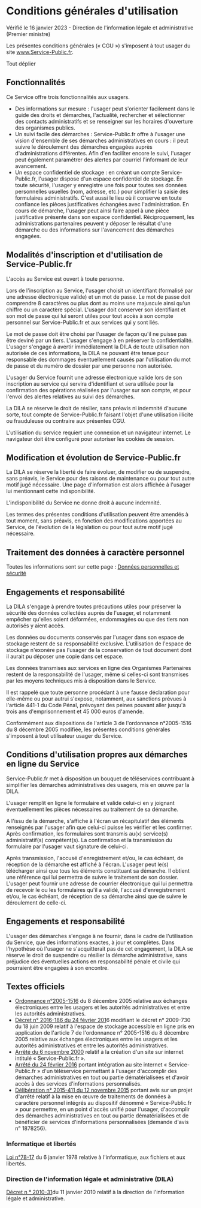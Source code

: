 Conditions générales d'utilisation
==================================

Vérifié le 16 janvier 2023 - Direction de l'information légale et administrative (Premier ministre)

Les présentes conditions générales (« CGU ») s'imposent à tout usager du site www.Service-Public.fr.

Tout déplier

Fonctionnalités
---------------

Ce Service offre trois fonctionnalités aux usagers.

* Des informations sur mesure : l'usager peut s'orienter facilement dans le guide des droits et démarches, l'actualité, rechercher et sélectionner des contacts administratifs et se renseigner sur les horaires d'ouverture des organismes publics.
* Un suivi facile des démarches : Service-Public.fr offre à l'usager une vision d'ensemble de ses démarches administratives en cours : il peut suivre le déroulement des démarches engagées auprès d'administrations différentes. Afin d'en faciliter encore le suivi, l'usager peut également paramétrer des alertes par courriel l'informant de leur avancement.
* Un espace confidentiel de stockage : en créant un compte Service-Public.fr, l'usager dispose d'un espace confidentiel de stockage. En toute sécurité, l'usager y enregistre une fois pour toutes ses données personnelles usuelles (nom, adresse, etc.) pour simplifier la saisie des formulaires administratifs. C'est aussi le lieu où il conserve en toute confiance les pièces justificatives échangées avec l'administration. En cours de démarche, l'usager peut ainsi faire appel à une pièce justificative présente dans son espace confidentiel. Réciproquement, les administrations partenaires peuvent y déposer le résultat d'une démarche ou des informations sur l'avancement des démarches engagées.

Modalités d'inscription et d'utilisation de Service-Public.fr
-------------------------------------------------------------

L'accès au Service est ouvert à toute personne.

Lors de l'inscription au Service, l'usager choisit un identifiant (formalisé par une adresse électronique valide) et un mot de passe. Le mot de passe doit comprendre 8 caractères ou plus dont au moins une majuscule ainsi qu'un chiffre ou un caractère spécial. L'usager doit conserver son identifiant et son mot de passe qui lui seront utiles pour tout accès à son compte personnel sur Service-Public.fr et aux services qui y sont liés.

Le mot de passe doit être choisi par l'usager de façon qu'il ne puisse pas être deviné par un tiers. L'usager s'engage à en préserver la confidentialité. L'usager s'engage à avertir immédiatement la DILA de toute utilisation non autorisée de ces informations, la DILA ne pouvant être tenue pour responsable des dommages éventuellement causés par l'utilisation du mot de passe et du numéro de dossier par une personne non autorisée.

L'usager du Service fournit une adresse électronique valide lors de son inscription au service qui servira d'identifiant et sera utilisée pour la confirmation des opérations réalisées par l'usager sur son compte, et pour l'envoi des alertes relatives au suivi des démarches.

La DILA se réserve le droit de résilier, sans préavis ni indemnité d'aucune sorte, tout compte de Service-Public.fr faisant l'objet d'une utilisation illicite ou frauduleuse ou contraire aux présentes CGU.

L'utilisation du service requiert une connexion et un navigateur internet. Le navigateur doit être configuré pour autoriser les cookies de session.

Modification et évolution de Service-Public.fr
----------------------------------------------

La DILA se réserve la liberté de faire évoluer, de modifier ou de suspendre, sans préavis, le Service pour des raisons de maintenance ou pour tout autre motif jugé nécessaire. Une page d'information est alors affichée à l'usager lui mentionnant cette indisponibilité.

L'indisponibilité du Service ne donne droit à aucune indemnité.

Les termes des présentes conditions d'utilisation peuvent être amendés à tout moment, sans préavis, en fonction des modifications apportées au Service, de l'évolution de la législation ou pour tout autre motif jugé nécessaire.

Traitement des données à caractère personnel
--------------------------------------------

Toutes les informations sont sur cette page : [Données personnelles et sécurité](https://www.service-public.gouv.fr/P10001)[](mailto:cil@dila.gouv.fr " -  - Nouvelle fenêtre")

Engagements et responsabilité
-----------------------------

La DILA s'engage à prendre toutes précautions utiles pour préserver la sécurité des données collectées auprès de l'usager, et notamment empêcher qu'elles soient déformées, endommagées ou que des tiers non autorisés y aient accès.

Les données ou documents conservés par l'usager dans son espace de stockage restent de sa responsabilité exclusive. L'utilisation de l'espace de stockage n'exonère pas l'usager de la conservation de tout document dont il aurait pu déposer une copie dans cet espace.

Les données transmises aux services en ligne des Organismes Partenaires restent de la responsabilité de l'usager, même si celles-ci sont transmises par les moyens techniques mis à disposition dans le Service.

Il est rappelé que toute personne procédant à une fausse déclaration pour elle-même ou pour autrui s'expose, notamment, aux sanctions prévues à l'article 441-1 du Code Pénal, prévoyant des peines pouvant aller jusqu'à trois ans d'emprisonnement et 45 000 euros d'amende.

Conformément aux dispositions de l'article 3 de l'ordonnance n°2005-1516 du 8 décembre 2005 modifiée, les présentes conditions générales s'imposent à tout utilisateur usager du Service.

Conditions d'utilisation propres aux démarches en ligne du Service
------------------------------------------------------------------

Service-Public.fr met à disposition un bouquet de téléservices contribuant à simplifier les démarches administratives des usagers, mis en œuvre par la DILA.

L'usager remplit en ligne le formulaire et valide celui-ci en y joignant éventuellement les pièces nécessaires au traitement de sa démarche.

A l'issu de la démarche, s'affiche à l'écran un récapitulatif des éléments renseignés par l'usager afin que celui-ci puisse les vérifier et les confirmer. Après confirmation, les formulaires sont transmis au(x) service(s) administratif(s) compétent(s). La confirmation et la transmission du formulaire par l'usager vaut signature de celui-ci.

Après transmission, l'accusé d'enregistrement et/ou, le cas échéant, de réception de la démarche est affiché à l'écran. L'usager peut le(s) télécharger ainsi que tous les éléments constituant sa démarche. Il obtient une référence qui lui permettra de suivre le traitement de son dossier. L'usager peut fournir une adresse de courrier électronique qui lui permettra de recevoir le ou les formulaires qu'il a validé, l'accusé d'enregistrement et/ou, le cas échéant, de réception de sa démarche ainsi que de suivre le déroulement de celle-ci.

Engagements et responsabilité
-----------------------------

L'usager des démarches s'engage à ne fournir, dans le cadre de l'utilisation du Service, que des informations exactes, à jour et complètes. Dans l'hypothèse où l'usager ne s'acquitterait pas de cet engagement, la DILA se réserve le droit de suspendre ou résilier la démarche administrative, sans préjudice des éventuelles actions en responsabilité pénale et civile qui pourraient être engagées à son encontre.

Textes officiels
----------------

* [Ordonnance n°2005-1516](http://www.legifrance.gouv.fr/affichTexte.do?cidTexte=JORFTEXT000000636232&fastPos=1&fastReqId=861641718&categorieLien=cid&oldAction=rechTexte "Ordonnance n°2005-1516 - www.legifrance.gouv.fr - Nouvelle fenêtre") du 8 décembre 2005 relative aux échanges électroniques entre les usagers et les autorités administratives et entre les autorités administratives.
* [Décret n° 2016-186 du 24 février 201](https://www.legifrance.gouv.fr/affichTexte.do;jsessionid=A931A24E05A2AF866EE6A1F31330C29D.tpdila12v_3?cidTexte=JORFTEXT000032106761&dateTexte=&oldAction=rechJO&categorieLien=id&idJO=JORFCONT000032106756 "Décret n° 2016-186 du 24 février 201 - www.legifrance.gouv.fr - Nouvelle fenêtre")6 modifiant le décret n° 2009-730 du 18 juin 2009 relatif à l'espace de stockage accessible en ligne pris en application de l'article 7 de l'ordonnance n° 2005-1516 du 8 décembre 2005 relative aux échanges électroniques entre les usagers et les autorités administratives et entre les autorités administratives.
* [Arrêté du 6 novembre 2000](https://www.legifrance.gouv.fr/affichTexte.do?cidTexte=JORFTEXT000000586125&dateTexte= "Arrêté du 6 novembre 2000 - www.legifrance.gouv.fr - Nouvelle fenêtre") relatif à la création d'un site sur internet intitulé « Service-Public.fr ».
* [Arrêté du 24 février 2016](https://www.legifrance.gouv.fr/affichTexte.do;jsessionid=A931A24E05A2AF866EE6A1F31330C29D.tpdila12v_3?cidTexte=JORFTEXT000032106812&dateTexte=&oldAction=rechJO&categorieLien=id&idJO=JORFCONT000032106756 "Arrêté du 24 février 2016 - www.legifrance.gouv.fr - Nouvelle fenêtre") portant intégration au site internet « Service-Public.fr » d'un téléservice permettant à l'usager d'accomplir des démarches administratives en tout ou partie dématérialisées et d'avoir accès à des services d'informations personnalisés.
* [Délibération n° 2015-411 du 12 novembre 2015](https://www.legifrance.gouv.fr/affichTexte.do;jsessionid=A931A24E05A2AF866EE6A1F31330C29D.tpdila12v_3?cidTexte=JORFTEXT000032107742&dateTexte=&oldAction=rechJO&categorieLien=id&idJO=JORFCONT000032106756 "Délibération n° 2015-411 du 12 novembre 2015 - www.legifrance.gouv.fr - Nouvelle fenêtre") portant avis sur un projet d'arrêté relatif à la mise en œuvre de traitements de données à caractère personnel intégrés au dispositif dénommé « Service-Public.fr » pour permettre, en un point d'accès unifié pour l'usager, d'accomplir des démarches administratives en tout ou partie dématérialisées et de bénéficier de services d'informations personnalisées (demande d'avis n° 1878256).

### Informatique et libertés

[Loi n°78-17](https://www.legifrance.gouv.fr/affichTexte.do?cidTexte=JORFTEXT000000886460&fastPos=1&fastReqId=1717735209&categorieLien=cid&oldAction=rechTexte "Loi n°78-17 - www.legifrance.gouv.fr - Nouvelle fenêtre") du 6 janvier 1978 relative à l'informatique, aux fichiers et aux libertés.

### Direction de l'information légale et administrative (DILA)

[Décret n ° 2010-31](https://www.legifrance.gouv.fr/affichTexte.do?cidTexte=JORFTEXT000021658499&dateTexte=20141114 "Décret n ° 2010-31 - www.legifrance.gouv.fr - Nouvelle fenêtre")du 11 janvier 2010 relatif à la direction de l'information légale et administrative.